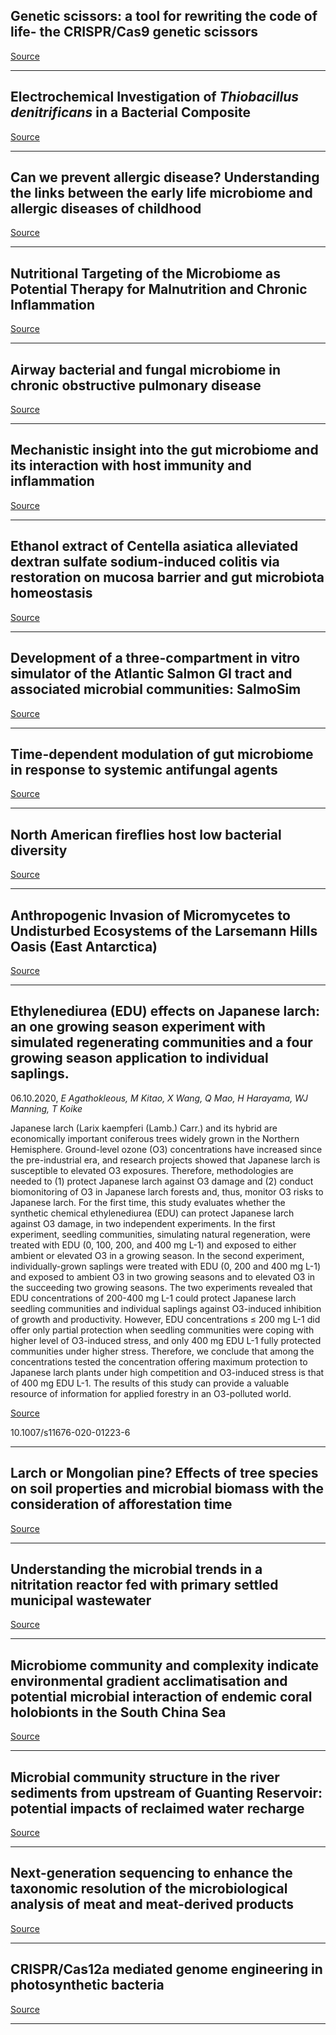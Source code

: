 ## Genetic scissors: a tool for rewriting the code of life- the CRISPR/Cas9 genetic scissors

[Source](https://www.nobelprize.org/prizes/chemistry/2020/press-release/)

---

## Electrochemical Investigation of <em>Thiobacillus denitrificans</em> in a Bacterial Composite

[Source](https://iopscience.iop.org/article/10.1149/1945-7111/abbdd7/meta)

---

## Can we prevent allergic disease? Understanding the links between the early life microbiome and allergic diseases of childhood

[Source](https://journals.lww.com/co-pediatrics/Abstract/9000/Can_we_prevent_allergic_disease__Understanding_the.98719.aspx)

---

## Nutritional Targeting of the Microbiome as Potential Therapy for Malnutrition and Chronic Inflammation

[Source](https://www.mdpi.com/2072-6643/12/10/3032)

---

## Airway bacterial and fungal microbiome in chronic obstructive pulmonary disease

[Source](https://www.biorxiv.org/content/10.1101/2020.10.05.327536v1.abstract?%3Fcollection=)

---

## Mechanistic insight into the gut microbiome and its interaction with host immunity and inflammation

[Source](https://www.sciencedirect.com/science/article/pii/S2405654520300949)

---

## Ethanol extract of Centella asiatica alleviated dextran sulfate sodium-induced colitis via restoration on mucosa barrier and gut microbiota homeostasis

[Source](https://www.sciencedirect.com/science/article/abs/pii/S0378874120333304)

---

## Development of a three-compartment in vitro simulator of the Atlantic Salmon GI tract and associated microbial communities: SalmoSim 

[Source](https://www.biorxiv.org/content/10.1101/2020.10.06.327858v1?%3Fcollection=)

---

## Time-dependent modulation of gut microbiome in response to systemic antifungal agents

[Source](https://www.biorxiv.org/content/10.1101/2020.10.05.315184v1?%3Fcollection=)

---

## North American fireflies host low bacterial diversity

[Source](https://www.biorxiv.org/content/10.1101/2020.10.06.328070v1?%3Fcollection=)

---

## Anthropogenic Invasion of Micromycetes to Undisturbed Ecosystems of the Larsemann Hills Oasis (East Antarctica)

[Source](https://link.springer.com/article/10.1134/S2075111720030121)

---

## Ethylenediurea (EDU) effects on Japanese larch: an one growing season experiment with simulated regenerating communities and a four growing season application to individual saplings.
 06.10.2020, _E Agathokleous, M Kitao, X Wang, Q Mao, H Harayama, WJ Manning, T Koike_


Japanese larch (Larix kaempferi (Lamb.) Carr.) and its hybrid are economically important coniferous trees widely grown in the Northern Hemisphere. Ground-level ozone (O3) concentrations have increased since the pre-industrial era, and research projects showed that Japanese larch is susceptible to elevated O3 exposures. Therefore, methodologies are needed to (1) protect Japanese larch against O3 damage and (2) conduct biomonitoring of O3 in Japanese larch forests and, thus, monitor O3 risks to Japanese larch. For the first time, this study evaluates whether the synthetic chemical ethylenediurea (EDU) can protect Japanese larch against O3 damage, in two independent experiments. In the first experiment, seedling communities, simulating natural regeneration, were treated with EDU (0, 100, 200, and 400 mg L-1) and exposed to either ambient or elevated O3 in a growing season. In the second experiment, individually-grown saplings were treated with EDU (0, 200 and 400 mg L-1) and exposed to ambient O3 in two growing seasons and to elevated O3 in the succeeding two growing seasons. The two experiments revealed that EDU concentrations of 200-400 mg L-1 could protect Japanese larch seedling communities and individual saplings against O3-induced inhibition of growth and productivity. However, EDU concentrations ≤ 200 mg L-1 did offer only partial protection when seedling communities were coping with higher level of O3-induced stress, and only 400 mg EDU L-1 fully protected communities under higher stress. Therefore, we conclude that among the concentrations tested the concentration offering maximum protection to Japanese larch plants under high competition and O3-induced stress is that of 400 mg EDU L-1. The results of this study can provide a valuable resource of information for applied forestry in an O3-polluted world.

[Source](https://www.sciencedirect.com/science/article/abs/pii/S0925857420303621)

10.1007/s11676-020-01223-6

---

## Larch or Mongolian pine? Effects of tree species on soil properties and microbial biomass with the consideration of afforestation time

[Source](https://www.sciencedirect.com/science/article/abs/pii/S0925857420303621)

---

## Understanding the microbial trends in a nitritation reactor fed with primary settled municipal wastewater 

[Source](https://www.sciencedirect.com/science/article/pii/S1383586620323029?via%3Dihub)

---

## Microbiome community and complexity indicate environmental gradient acclimatisation and potential microbial interaction of endemic coral holobionts in the South China Sea

[Source](https://www.sciencedirect.com/science/article/abs/pii/S0048969720362197)

---

## Microbial community structure in the river sediments from upstream of Guanting Reservoir: potential impacts of reclaimed water recharge

[Source](https://www.sciencedirect.com/science/article/abs/pii/S0048969720361386)

---

## Next-generation sequencing to enhance the taxonomic resolution of the microbiological analysis of meat and meat-derived products

[Source](https://www.sciencedirect.com/science/article/abs/pii/S0048969720361386)

---

## CRISPR/Cas12a mediated genome engineering in photosynthetic bacteria

[Source](https://www.biorxiv.org/content/10.1101/2020.10.05.327569v1.abstract?%3Fcollection=)

---

